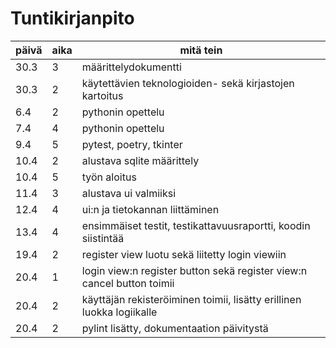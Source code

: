 # Tuntikirjanpito

| päivä | aika | mitä tein |
| ----  | ---- | --------- |
| 30.3  | 3    | määrittelydokumentti |
| 30.3  | 2    | käytettävien teknologioiden- sekä kirjastojen kartoitus |
| 6.4   | 2    | pythonin opettelu |
| 7.4   | 4    | pythonin opettelu |
| 9.4   | 5    | pytest, poetry, tkinter |
| 10.4  | 2    | alustava sqlite määrittely |
| 10.4  | 5    | työn aloitus |
| 11.4  | 3    | alustava ui valmiiksi |
| 12.4  | 4    | ui:n ja tietokannan liittäminen |
| 13.4  | 4    | ensimmäiset testit, testikattavuusraportti, koodin siistintää |
| 19.4  | 2    | register view luotu sekä liitetty login viewiin
| 20.4  | 1    | login view:n register button sekä register view:n cancel button toimii |
| 20.4  | 2    | käyttäjän rekisteröiminen toimii, lisätty erillinen luokka logiikalle |
| 20.4  | 2    | pylint lisätty, dokumentaation päivitystä |

